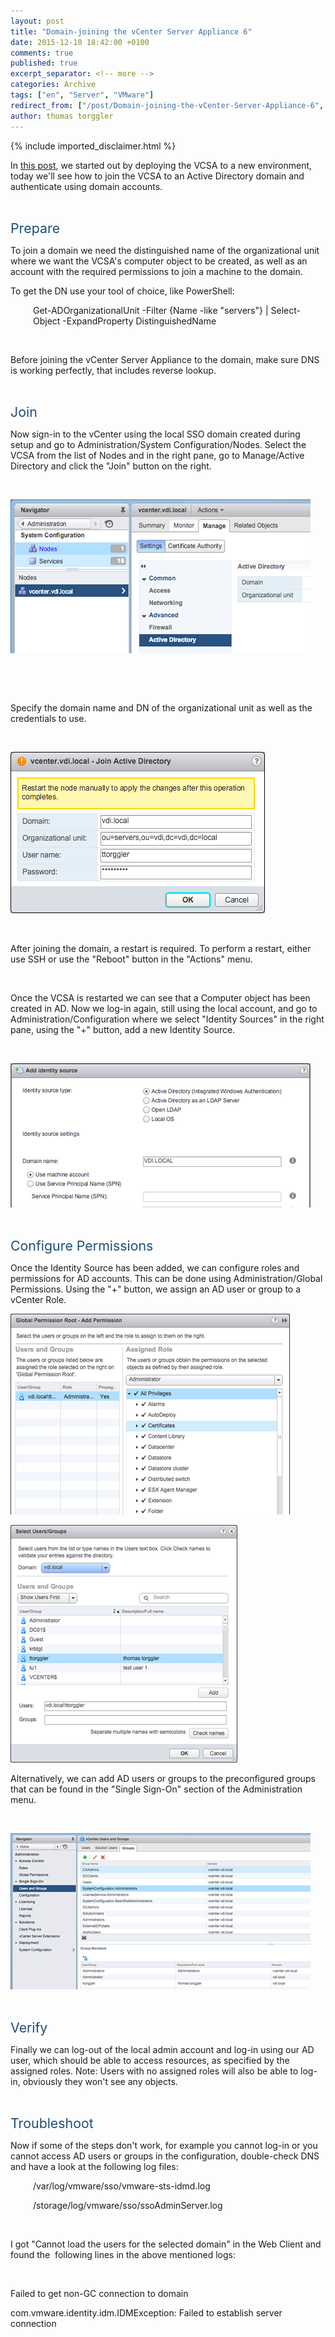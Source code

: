 ```yaml
---
layout: post
title: "Domain-joining the vCenter Server Appliance 6"
date: 2015-12-10 18:42:00 +0100
comments: true
published: true
excerpt_separator: <!-- more -->
categories: Archive
tags: ["en", "Server", "VMware"]
redirect_from: ["/post/Domain-joining-the-vCenter-Server-Appliance-6", "/post/domain-joining-the-vcenter-server-appliance-6"]
author: thomas torggler
---
```

<!-- more -->
{% include imported_disclaimer.html %}
<p>In <a href="/post/getting-started-with-vcenter-server-appliance-6.aspx">this post</a>, we started out by deploying the VCSA to a new environment, today we'll see how to join the VCSA to an Active Directory domain and authenticate using domain accounts.
</p><p>&nbsp;
&nbsp;</p><p><span style="color:#1e4e79; font-size:16pt">Prepare
</span></p><p>To join a domain we need the distinguished name of the organizational unit where we want the VCSA's computer object to be created, as well as an account with the required permissions to join a machine to the domain.
</p><p>To get the DN use your tool of choice, like PowerShell: 
</p><p style="margin-left: 27pt">Get-ADOrganizationalUnit -Filter {Name -like "servers"} | Select-Object -ExpandProperty DistinguishedName 
</p><p>&nbsp;
&nbsp;</p><p>Before joining the vCenter Server Appliance to the domain, make sure DNS is working perfectly, that includes reverse lookup.
</p><p>&nbsp;
&nbsp;</p><p><span style="color:#1e4e79; font-size:16pt">Join
</span></p><p>Now sign-in to the vCenter using the local SSO domain created during setup and go to Administration/System Configuration/Nodes. Select the VCSA from the list of Nodes and in the right pane, go to Manage/Active Directory and click the "Join" button on the right.
</p><p>&nbsp;
&nbsp;</p><p><img src="/assets/120315_1941_Domainjoini1.png" alt="">
	</p><p>&nbsp;
&nbsp;</p><p>&nbsp;
&nbsp;</p><p>Specify the domain name and DN of the organizational unit as well as the credentials to use.
</p><p>&nbsp;
&nbsp;</p><p><img src="/assets/120315_1941_Domainjoini2.png" alt="">
	</p><p>&nbsp;
&nbsp;</p><p>After joining the domain, a restart is required. To perform a restart, either use SSH or use the "Reboot" button in the "Actions" menu.
</p><p>&nbsp;
&nbsp;</p><p>Once the VCSA is restarted we can see that a Computer object has been created in AD. Now we log-in again, still using the local account, and go to Administration/Configuration where we select "Identity Sources" in the right pane, using the "+" button, add a new Identity Source. 
</p><p>&nbsp;
&nbsp;</p><p><img src="/assets/120315_1941_Domainjoini3.png" alt="">
	</p><p>&nbsp;
&nbsp;</p><p><span style="color:#1e4e79; font-size:16pt">Configure Permissions
</span></p><p>Once the Identity Source has been added, we can configure roles and permissions for AD accounts. This can be done using Administration/Global Permissions. Using the "+" button, we assign an AD user or group to a vCenter Role.
</p><p><img src="/assets/120315_1941_Domainjoini4.png" alt=""></p><p><img src="/assets/120315_1941_Domainjoini5.png" alt="">&nbsp;&nbsp;</p><p>Alternatively, we can add AD users or groups to the preconfigured groups that can be found in the "Single Sign-On" section of the Administration menu.
</p><p>&nbsp;
&nbsp;</p><p><img src="/assets/120315_1941_Domainjoini6.png" alt="">
	</p><p>&nbsp;
&nbsp;</p><p><span style="color:#1e4e79; font-size:16pt">Verify 
</span></p><p>Finally we can log-out of the local admin account and log-in using our AD user, which should be able to access resources, as specified by the assigned roles. Note: Users with no assigned roles will also be able to log-in, obviously they won't see any objects.
</p><p>&nbsp;
&nbsp;</p><p><span style="color:#1e4e79; font-size:16pt">Troubleshoot
</span></p><p>Now if some of the steps don't work, for example you cannot log-in or you cannot access AD users or groups in the configuration, double-check DNS and have a look at the following log files:
</p><p style="margin-left: 27pt">/var/log/vmware/sso/vmware-sts-idmd.log&nbsp;
</p><p style="margin-left: 27pt">/storage/log/vmware/sso/ssoAdminServer.log
</p><p style="margin-left: 27pt">
&nbsp;</p><p>I got "Cannot load the users for the selected domain" in the Web Client and found the &nbsp;following lines in the above mentioned logs:
</p><p>
&nbsp;</p><p>Failed to get non-GC connection to domain
</p><p>com.vmware.identity.idm.IDMException: Failed to establish server connection
</p>
